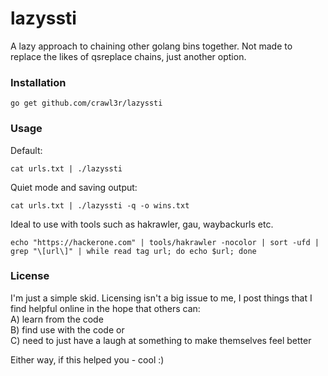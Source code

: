 # lazyssti  
  
A lazy approach to chaining other golang bins together. Not made to replace the likes of qsreplace chains, just another option.  
  
### Installation  
  
```
go get github.com/crawl3r/lazyssti    
```
  
### Usage   
  
Default:  
```
cat urls.txt | ./lazyssti
```  
  
Quiet mode and saving output:  
```
cat urls.txt | ./lazyssti -q -o wins.txt
```  
  
Ideal to use with tools such as hakrawler, gau, waybackurls etc.  
```
echo "https://hackerone.com" | tools/hakrawler -nocolor | sort -ufd | grep "\[url\]" | while read tag url; do echo $url; done
```  
  
### License  
  
I'm just a simple skid. Licensing isn't a big issue to me, I post things that I find helpful online in the hope that others can:  
A) learn from the code  
B) find use with the code or  
C) need to just have a laugh at something to make themselves feel better  
  
Either way, if this helped you - cool :)  
